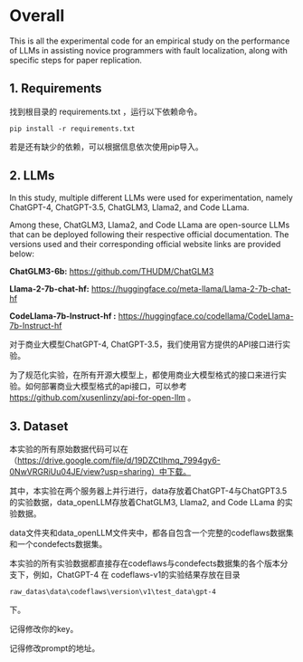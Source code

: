 # Overall
This is all the experimental code for an empirical study on the performance of LLMs in assisting novice programmers with fault localization, along with specific steps for paper replication.



## 1. Requirements

找到根目录的 requirements.txt ，运行以下依赖命令。

```
pip install -r requirements.txt
```

若是还有缺少的依赖，可以根据信息依次使用pip导入。



## 2. LLMs

In this study, multiple different LLMs were used for experimentation, namely ChatGPT-4, ChatGPT-3.5, ChatGLM3, Llama2, and Code LLama.

Among these, ChatGLM3, Llama2, and Code LLama are open-source LLMs that can be deployed following their respective official documentation. The versions used and their corresponding official website links are provided below:

**ChatGLM3-6b:** https://github.com/THUDM/ChatGLM3

**Llama-2-7b-chat-hf:** https://huggingface.co/meta-llama/Llama-2-7b-chat-hf

**CodeLlama-7b-Instruct-hf :** https://huggingface.co/codellama/CodeLlama-7b-Instruct-hf



对于商业大模型ChatGPT-4, ChatGPT-3.5，我们使用官方提供的API接口进行实验。

为了规范化实验，在所有开源大模型上，都使用商业大模型格式的接口来进行实验。如何部署商业大模型格式的api接口，可以参考 https://github.com/xusenlinzy/api-for-open-llm 。



## 3. Dataset



本实验的所有原始数据代码可以在（https://drive.google.com/file/d/19DZCtlhmq_7994gy6-0NwVRGRiUu04JE/view?usp=sharing）中下载。

其中，本实验在两个服务器上并行进行，data存放着ChatGPT-4与ChatGPT3.5的实验数据，data_openLLM存放着ChatGLM3, Llama2, and Code LLama 的实验数据。

data文件夹和data_openLLM文件夹中，都各自包含一个完整的codeflaws数据集和一个condefects数据集。

本实验的所有实验数据都直接存在codeflaws与condefects数据集的各个版本分支下，例如，ChatGPT-4 在 codeflaws-v1的实验结果存放在目录

```
raw_datas\data\codeflaws\version\v1\test_data\gpt-4 
```

下。









记得修改你的key。

记得修改prompt的地址。
